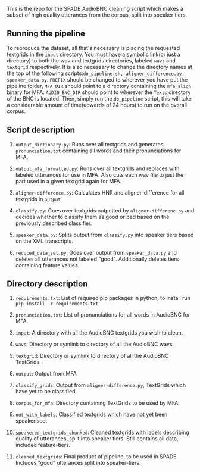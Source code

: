 This is the repo for the SPADE AudioBNC cleaning script which makes a subset of high quality utterances from the corpus, split into speaker tiers.

Running the pipeline
--------------------

To reproduce the dataset, all that's necessary is placing the requested
textgrids in the `input` directory. You must have a symbolic link(or
just a directory) to both the wav and textgrids directories, labeled
`wavs` and `textgrid` respectively. It is also necessary to change the
directory names at the top of the following
scripts:`do_pipeline.sh, aligner_difference.py, speaker_data.py`.
`PREFIX` should be changed to wherever you have put the pipeline folder,
`MFA_DIR` should point to a directory containing the `mfa_align` binary
for MFA. `AUDIO_BNC_DIR` should point to wherever the `Texts` directory
of the BNC is located. Then, simply run the `do_pipeline` script, this
will take a considerable amount of time(upwards of 24 hours) to run on
the overall corpus.

Script description
------------------

1.  `output_dictionary.py`: Runs over all textgrids and generates
    `pronunciation.txt` containing all words and their pronunciations
    for MFA.

2.  `output_mfa_formatted.py`: Runs over all textgrids and replaces with
    labeled utterances for use in MFA. Also cuts each wav file to just
    the part used in a given textgrid again for MFA.

3.  `aligner-difference.py`: Calculates HNR and aligner-difference for
    all textgrids in `output`

4.  `classify.py`: Goes over textgrids outputted by
    `aligner-differenc.py` and decides whether to classify them as good
    or bad based on the previously described classifier.

5.  `speaker_data.py`: Splits output from `classify.py` into speaker
    tiers based on the XML transcripts.

6.  `reduced_data_set.py`: Goes over output from `speaker_data.py` and
    deletes all utterances not labeled "good". Additionally deletes
    tiers containing feature values.

Directory description
---------------------

1.  `requirements.txt`: List of required pip packages in python, to
    install run `pip install -r requirements.txt`

2.  `pronunciation.txt`: List of pronunciations for all words in
    AudioBNC for MFA.

3.  `input`: A directory with all the AudioBNC textgrids you wish to
    clean.

4.  `wavs`: Directory or symlink to directory of all the AudioBNC wavs.

5.  `textgrid`: Directory or symlink to directory of all the AudioBNC
    TextGrids.

6.  `output`: Output from MFA

7.  `classify_grids`: Output from `aligner-difference.py`, TextGrids
    which have yet to be classified.

8.  `corpus_for_mfa`: Directory containing TextGrids to be used by MFA.

9.  `out_with_labels`: Classified textgrids which have not yet been
    speakerised.

10. `speakered_textgrids_chunked`: Cleaned textgrids with labels
    describing quality of utterances, split into speaker tiers. Still
    contains all data, included feature-tiers.

11. `cleaned_textgrids`: Final product of pipeline, to be used in SPADE.
    Includes "good" utterances split into speaker-tiers.

